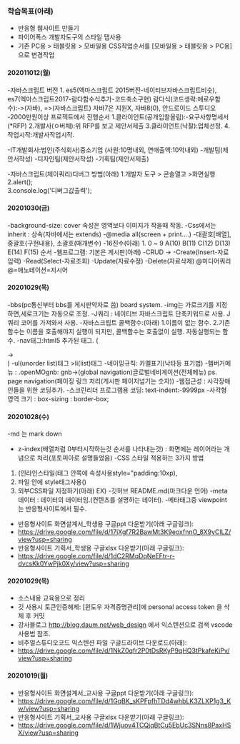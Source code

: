 ### 학습목표(아래)
- 반응형 웹사이트 만들기
- 파이어폭스 개발자도구의 스타일 탭사용
- 기존 PC용 > 태블릿용 > 모바일용 CSS작업순서를 [모바일용 > 태블릿용 > PC용] 으로 변경작업

#### 202011012(월)
-자바스크립트 버전
    1. es5(엑마스크립트 2015버전-네이티브자바스크립트비슷), 
        es7(엑마스크립트2017-람다함수식추가-코드축소구현)
        람다식(코드생략:애로우함수):->(자바), =>(자바스크립트)
        자바7은 지원X,  자바8(0), 안드로이드 스투디오
-2000만원이상 프로젝트에서 진행순서
1.클라이언트(공개입찰올림):-요구사항명세서(*RFP)
2.개발사(ㅇ버체):위  RFP를 보고 제안서제출
3.클라이언트(낙찰):업체선정.
4.작업시작:개발사작업시작.

-IT개발회사:법인(주식회사)중소기업
(사원:10명내외, 연매출액:10억내외)
-개발팀(제안서작성)
-디자인팀(제안서작성)
-기획팀(제안서제출)

-자바스크립트(제이쿼리)디버그 방법(아래)
1.개발자 도구 > 콘솔열고 >화면실행
2.alert();    
3.console.log('디버그값출력'); 

#### 20201030(금)
-background-size: cover 속성은 영역보다 이미지가 작을때 작동.
-Css에서는 inherit : 상속(자바에서는 extends)
-@media all(screen + print....)
-대괄호[배열], 중괄호{구현내용}, 소괄호(매개변수)
-16진수(아래)
    1. 0 ~ 9 A(10) B(11) C(12) D(13) E(14) F(15) 순서
-웹프로그램: 기본은 게시판(아래)
-CRUD ->
-Create(Insert-자료입력)
-Read(Select-자료조회)
-Update(자료수정)
-Delete(자료삭제)
@미디어쿼리
@=애노테이션=지시어
#### 20201029(목)
-bbs(pc통신부터 bbs를 게시판약자로 씀) board system.
-img는 가로크기를 지정하면,세로크기는 자동으로 조정.
-J쿼리 : 네이티브 자바스크립트 단축키워드로 사용.
J쿼리 코어를 가져와서 사용.
-자바스크립트 콜백함수:(아래)
    1.이름이 없는 함수.
    2.기존함수는 이름을 호출해야지 실행이 되지만, 콜백함수는 호출없이 실행. 자동실행되는 함수.
-nav태그:html5 추가된 태그.
(<div id='nav'></div> -> <nav></nav>)
-ul(unorder list)태그 >li(list)태그
-네이밍규칙: 카멜표기(낙타등 표기법)
-햄버거메뉴 : .openMOgnb: gnb->(global navigation)글로벌네비게이션(전체메뉴)
ps. page navigation(페이징 링크 처리(게시판 페이지넘기는 숫자))
-웹접근성 : 시각장애인들을 위한 코딩추가.
-스크린리더 프로그램용 코딩: text-indent:-9999px
-사각형 영역 크기 : box-sizing : border-box; 
#### 20201028(수)
-md 는 mark down
- z-index(배열처럼 0부터시작하는것 순서를 나타내는것) : 화면에는 레이어라는 개념으로 처리(포토피아로 설명들었음)
-CSS 스타일 적용하는 3가지 방법
1. (인라인스타일(태그 안쪽에 속성사용style="padding:10xp),
2. 파일 안에 style태그사용(<style>내부스타일</style>)
3. 외부CSS파일 지정하기(아래)
    EX)<link href="css파일위치">
-깃허브 README.md(마크다운 언어)
-meta데이터 : 데이터의 데이터임.(컨텐츠를 설명하는 데이터).
-메타태그중 viewpoint는 반응형사이트에서 필수.
- 반응형사이트 화면설계서_학생용 구글ppt 다운받기(아래 구글링크):
- https://drive.google.com/file/d/17jXgf7R2BawMt3K9eoxfnnO_8X9yClLZ/view?usp=sharing
- 반응형사이트 기획서_학생용 구글xlsx 다운받기(아래 구글링크):
- https://drive.google.com/file/d/1dC2RMqDqNeEFtr-r-dvcsKk0YwPjk0Xy/view?usp=sharing

#### 20201029(목)

- 소스내용 교육용으로 정리
- 깃 사용시 토큰인증헤제: [윈도우 자격증명관리]에 personal access token 을 삭제 후 커밋
- 강사블로그 http://blog.daum.net/web_design 에서 익스텐션으로 검색 vscode 사용법 참조.
- 비주얼스튜디오코드 익스텐션 파일 구글드라이브 다운로드(아래):
- https://drive.google.com/file/d/1NkZ0qfr2P0tDsRKyP9qHQ3tPkafeKiPv/view?usp=sharing

#### 20201019(월)

- 반응형사이트 화면설계서_교사용 구글ppt 다운받기(아래 구글링크):
- https://drive.google.com/file/d/1GqBK_sKPFpfhTDd4whbLK3ZLXP1g3_Kw/view?usp=sharing
- 반응형사이트 기획서_교사용 구글xlsx 다운받기(아래 구글링크):
- https://drive.google.com/file/d/1Wjuov4TCQjqBtCu5EbUc3SNns8PaxHSX/view?usp=sharing

